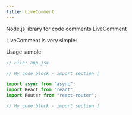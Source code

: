 ```yaml
---
title: LiveComment
---
```

Node.js library for code comments LiveComment 

LiveComment is very simple:

Usage sample:
```javascript
// File: app.jsx

// My code block - import section [

import async from "async";
import React from "react";
import Router from "react-router";

// My code block - import section ]
```